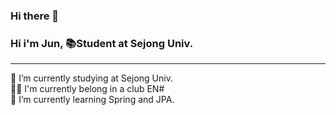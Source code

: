 ### Hi there 👋
<h3>Hi i'm Jun, 📚Student at Sejong Univ.</h3>
<hr/>

🏫 I’m currently studying at Sejong Univ.<br/>
🧑‍💻 I'm currently belong in a club EN#<br/>
📖 I’m currently learning Spring and JPA.
<!--
**iopp3423/iopp3423** is a ✨ _special_ ✨ repository because its `README.md` (this file) appears on your GitHub profile.

Here are some ideas to get you started:

- 🔭 I’m currently working on ...
- 🌱 I’m currently learning ...
- 👯 I’m looking to collaborate on ...
- 🤔 I’m looking for help with ...
- 💬 Ask me about ...
- 📫 How to reach me: ...
- 😄 Pronouns: ...
- ⚡ Fun fact: ...
-->
